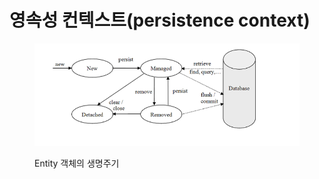 # 영속성 컨텍스트(persistence context)

<figure><img src="../.gitbook/assets/image (13).png" alt=""><figcaption><p>Entity 객체의 생명주기</p></figcaption></figure>
